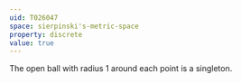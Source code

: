 ```yaml
---
uid: T026047
space: sierpinski's-metric-space
property: discrete
value: true
---
```

The open ball with radius 1 around each point is a singleton.

